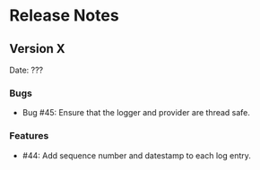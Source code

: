 # Release Notes

## Version X

Date: ???

### Bugs

- Bug #45: Ensure that the logger and provider are thread safe.

### Features

- #44: Add sequence number and datestamp to each log entry.

